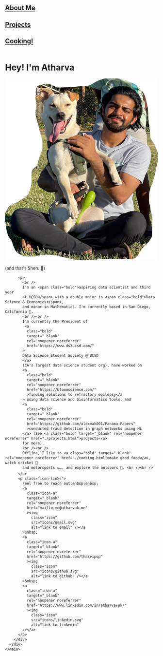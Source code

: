 <!DOCTYPE html>
<html lang="en">
  <head>
    <meta charset="UTF-8" />
    <meta http-equiv="X-UA-Compatible" content="IE=edge" />
    <meta name="viewport" content="width=device-width, initial-scale=1.0" />
    <title>Atharva Kulkarni</title>
    <link rel="icon" href="./images/pic_smooth.png" />
    <link rel="preconnect" href="https://fonts.googleapis.com" />
    <link rel="preconnect" href="https://fonts.gstatic.com" crossorigin />
    <link
      href="https://fonts.googleapis.com/css2?family=Roboto:wght@300;900&display=swap"
      rel="stylesheet"
    />
    <link rel="stylesheet" href="./css/styles.css" />
  </head>
  <body>
    <main>
      <div id="nav">
        <h2><a href="./">About Me</a></h2>
        <h2><a href="./projects.md">Projects</a></h2>
        <h2><a href="./cooking.md">Cooking!</a></h2>
      </div>
      <div class="content-wrapper">
        <div class="column-left column">
          <div id="intro">
            <h1>Hey! I'm Atharva</h1>
            <img
              src="images/pic_smooth.png"
              alt="me and my doggo"
              class="face"
            />
          </div>
          <p id="sheru-intro">(and that's Sheru 🐶)</p>

          <p>
            <br />
            I'm an <span class="bold">aspiring data scientist and third year 
            at UCSD</span> with a double major in <span class="bold">Data Science & Economics</span>,
            and minor in Mathematics. I'm currently based in San Diego, California 🌴. 
            <br /><br />
            I'm currently the President of 
             <a
              class="bold"
              target="_blank"
              rel="noopener noreferrer"
              href="https://www.ds3ucsd.com/"
            >
            Data Science Student Society @ UCSD
            </a> 
            (CA's largest data science student org), have worked on
            <a
              class="bold"
              target="_blank"
              rel="noopener noreferrer"
              href="https://bloomscience.com/"
              >finding solutions to refractory epilepsy</a
            > using data science and bioinformatics tools, and
            <a
              class="bold"
              target="_blank"
              rel="noopener noreferrer"
              href="https://github.com/alexmak001/Panama-Papers"
              >conducted fraud detection in graph networks using ML
            </a> (See <a class="bold" target="_blank" rel="noopener noreferrer" href="./projects.html">projects</a> 
            for more). 
            <br /><br />
            Offline, I like to <a class="bold" target="_blank" rel="noopener noreferrer" href="./cooking.html">make good food</a>, watch cricket 🏏
            and motorsports 🏎️, and explore the outdoors 🛶. <br /><br />
          </p>
          <p class="icon-links">
            Feel free to reach out:&nbsp;&nbsp;
            <a
              class="icon-a"
              target="_blank"
              rel="noopener noreferrer"
              href="mailto:me@atharvak.me"
              ><img
                class="icon"
                src="icons/gmail.svg"
                alt="link to email" /></a
            >&nbsp;
            <a
              class="icon-a"
              target="_blank"
              rel="noopener noreferrer"
              href="https://github.com/tharvipop"
              ><img
                class="icon"
                src="icons/github.svg"
                alt="link to github" /></a
            >&nbsp;
            <a
              class="icon-a"
              target="_blank"
              rel="noopener noreferrer"
              href="https://www.linkedin.com/in/atharva-pk/"
              ><img
                class="icon"
                src="icons/linkedin.svg"
                alt="link to linkedin"
            /></a>
          </p>
        </div>
      </div>
    </main>
  </body>
</html>


<!-- <body>
    <header>
        <nav>
            <ul>
                <li><a href="./about.html">About</a></li>
                <li><a href="#projects">Projects</a></li>
                <li><a href="#contact">Contact</a></li>
            </ul>
        </nav>
    </header>

    <main>
        <section id="hero">
            <h1>John Doe</h1>
            <p>UCSD Computer Science Graduate</p>
        </section>

        <section id="about">
            <h2>About Me</h2>
            <p>
                I'm a soon-to-be graduate from UCSD with a major in Computer Science. I have a passion for coding,
                problem-solving, and building innovative applications.
            </p>
        </section>

        <section id="projects">
            <h2>Projects</h2>
            <div class="project">
                <h3>Project 1</h3>
                <p>Description of project 1.</p>
            </div>
            <div class="project">
                <h3>Project 2</h3>
                <p>Description of project 2.</p>
            </div>
            <div class="project">
                <h3>Project 3</h3>
                <p>Description of project 3.</p>
            </div>
        </section>

        <section id="contact">
            <h2>Contact</h2>
            <p>Feel free to reach out to me via:</p>
            <ul>
                <li>Email: john.doe@example.com</li>
                <li>LinkedIn: linkedin.com/in/johndoe</li>
                <li>GitHub: github.com/johndoe</li>
            </ul>
        </section>
    </main>

    <footer>
        <p>&copy; 2023 John Doe. All rights reserved.</p>
    </footer>
</body> -->

</html>
